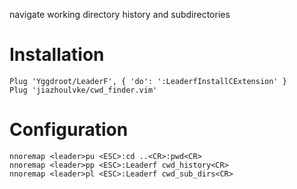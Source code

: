 navigate working directory history and subdirectories

# Installation

```vim
Plug 'Yggdroot/LeaderF', { 'do': ':LeaderfInstallCExtension' }
Plug 'jiazhoulvke/cwd_finder.vim'
```

# Configuration

```vim
nnoremap <leader>pu <ESC>:cd ..<CR>:pwd<CR>
nnoremap <leader>pp <ESC>:Leaderf cwd_history<CR>
nnoremap <leader>pl <ESC>:Leaderf cwd_sub_dirs<CR>

```
